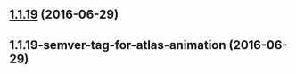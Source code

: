 <a name="1.1.19"></a>
## [1.1.19](https://aui-team-bot/https://bitbucket.org/atlassian/atlaskit-spike/compare/1.1.19-semver-tag-for-atlas-animation...v1.1.19) (2016-06-29)



<a name="1.1.19-semver-tag-for-atlas-animation"></a>
## 1.1.19-semver-tag-for-atlas-animation (2016-06-29)



